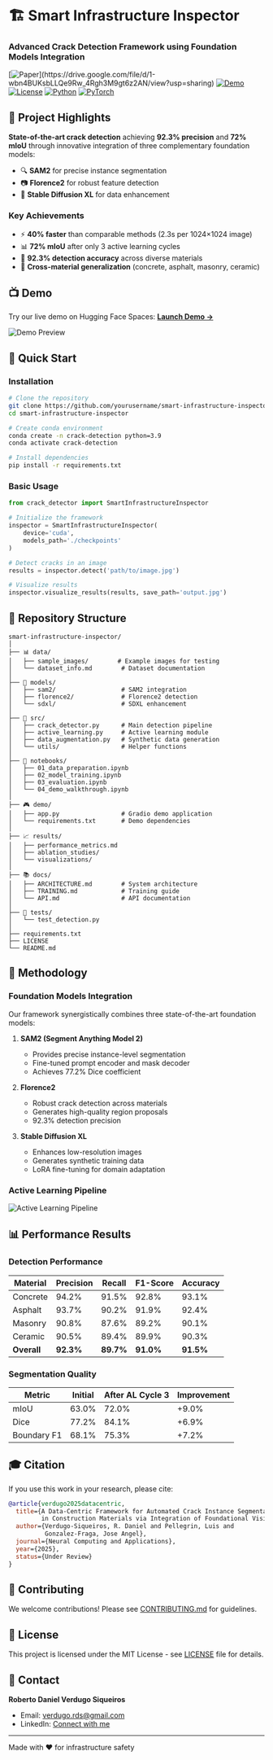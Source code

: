 # 🏗️ Smart Infrastructure Inspector
### Advanced Crack Detection Framework using Foundation Models Integration

[![Paper](https://img.shields.io/badge/📄-Paper_(Under_Review)-blue)](https://drive.google.com/file/d/1-wbn4BUKsbLLQe9Rw_4Rgh3M9gt6z2AN/view?usp=sharing)
[![Demo](https://img.shields.io/badge/🤗-Live_Demo-yellow)](link-to-huggingface)
[![License](https://img.shields.io/badge/License-MIT-green)](LICENSE)
[![Python](https://img.shields.io/badge/Python-3.9+-blue)](https://www.python.org/)
[![PyTorch](https://img.shields.io/badge/PyTorch-2.1+-red)](https://pytorch.org/)

## 🎯 Project Highlights

**State-of-the-art crack detection** achieving **92.3% precision** and **72% mIoU** through innovative integration of three complementary foundation models:

- 🔍 **SAM2** for precise instance segmentation
- 📷 **Florence2** for robust feature detection  
- 🎨 **Stable Diffusion XL** for data enhancement

### Key Achievements
- ⚡ **40% faster** than comparable methods (2.3s per 1024×1024 image)
- 📊 **72% mIoU** after only 3 active learning cycles
- 🎯 **92.3% detection accuracy** across diverse materials
- 🔄 **Cross-material generalization** (concrete, asphalt, masonry, ceramic)

## 📺 Demo

Try our live demo on Hugging Face Spaces: [**Launch Demo →**](link-to-demo)

![Demo Preview](assets/demo_preview.gif)

## 🚀 Quick Start

### Installation

```bash
# Clone the repository
git clone https://github.com/yourusername/smart-infrastructure-inspector.git
cd smart-infrastructure-inspector

# Create conda environment
conda create -n crack-detection python=3.9
conda activate crack-detection

# Install dependencies
pip install -r requirements.txt
```

### Basic Usage

```python
from crack_detector import SmartInfrastructureInspector

# Initialize the framework
inspector = SmartInfrastructureInspector(
    device='cuda',
    models_path='./checkpoints'
)

# Detect cracks in an image
results = inspector.detect('path/to/image.jpg')

# Visualize results
inspector.visualize_results(results, save_path='output.jpg')
```

## 📁 Repository Structure

```
smart-infrastructure-inspector/
│
├── 📊 data/
│   ├── sample_images/        # Example images for testing
│   └── dataset_info.md        # Dataset documentation
│
├── 🧠 models/
│   ├── sam2/                  # SAM2 integration
│   ├── florence2/             # Florence2 detection
│   └── sdxl/                  # SDXL enhancement
│
├── 🔧 src/
│   ├── crack_detector.py      # Main detection pipeline
│   ├── active_learning.py     # Active learning module
│   ├── data_augmentation.py   # Synthetic data generation
│   └── utils/                 # Helper functions
│
├── 📓 notebooks/
│   ├── 01_data_preparation.ipynb
│   ├── 02_model_training.ipynb
│   ├── 03_evaluation.ipynb
│   └── 04_demo_walkthrough.ipynb
│
├── 🎮 demo/
│   ├── app.py                 # Gradio demo application
│   └── requirements.txt       # Demo dependencies
│
├── 📈 results/
│   ├── performance_metrics.md
│   ├── ablation_studies/
│   └── visualizations/
│
├── 📚 docs/
│   ├── ARCHITECTURE.md        # System architecture
│   ├── TRAINING.md            # Training guide
│   └── API.md                 # API documentation
│
├── 🧪 tests/
│   └── test_detection.py
│
├── requirements.txt
├── LICENSE
└── README.md
```

## 🔬 Methodology

### Foundation Models Integration

Our framework synergistically combines three state-of-the-art foundation models:

1. **SAM2 (Segment Anything Model 2)**
   - Provides precise instance-level segmentation
   - Fine-tuned prompt encoder and mask decoder
   - Achieves 77.2% Dice coefficient

2. **Florence2**
   - Robust crack detection across materials
   - Generates high-quality region proposals
   - 92.3% detection precision

3. **Stable Diffusion XL**
   - Enhances low-resolution images
   - Generates synthetic training data
   - LoRA fine-tuning for domain adaptation

### Active Learning Pipeline

![Active Learning Pipeline](./assets/AL_workflow.jpg)

## 📊 Performance Results

### Detection Performance
| Material | Precision | Recall | F1-Score | Accuracy |
|----------|-----------|--------|----------|----------|
| Concrete | 94.2% | 91.5% | 92.8% | 93.1% |
| Asphalt | 93.7% | 90.2% | 91.9% | 92.4% |
| Masonry | 90.8% | 87.6% | 89.2% | 90.1% |
| Ceramic | 90.5% | 89.4% | 89.9% | 90.3% |
| **Overall** | **92.3%** | **89.7%** | **91.0%** | **91.5%** |

### Segmentation Quality
| Metric | Initial | After AL Cycle 3 | Improvement |
|--------|---------|------------------|-------------|
| mIoU | 63.0% | 72.0% | +9.0% |
| Dice | 77.2% | 84.1% | +6.9% |
| Boundary F1 | 68.1% | 75.3% | +7.2% |

## 🎓 Citation

If you use this work in your research, please cite:

```bibtex
@article{verdugo2025datacentric,
  title={A Data-Centric Framework for Automated Crack Instance Segmentation 
         in Construction Materials via Integration of Foundational Vision Models},
  author={Verdugo-Siqueiros, R. Daniel and Pellegrin, Luis and 
          Gonzalez-Fraga, Jose Angel},
  journal={Neural Computing and Applications},
  year={2025},
  status={Under Review}
}
```

## 🤝 Contributing

We welcome contributions! Please see [CONTRIBUTING.md](docs/CONTRIBUTING.md) for guidelines.

## 📄 License

This project is licensed under the MIT License - see [LICENSE](LICENSE) file for details.


## 📧 Contact

**Roberto Daniel Verdugo Siqueiros**
- Email: verdugo.rds@gmail.com
- LinkedIn: [Connect with me](https://www.linkedin.com/in/rdverdugo/)

---

  Made with ❤️ for infrastructure safety
